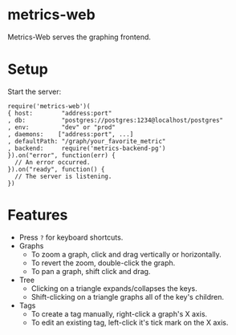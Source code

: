 # metrics-web

Metrics-Web serves the graphing frontend.

# Setup

Start the server:

    require('metrics-web')(
    { host:        "address:port"
    , db:          "postgres://postgres:1234@localhost/postgres"
    , env:         "dev" or "prod"
    , daemons:    ["address:port", ...]
    , defaultPath: "/graph/your_favorite_metric"
    , backend:     require('metrics-backend-pg')
    }).on("error", function(err) {
      // An error occurred.
    }).on("ready", function() {
      // The server is listening.
    })

# Features

  * Press `?` for keyboard shortcuts.
  * Graphs
    * To zoom a graph, click and drag vertically or horizontally.
    * To revert the zoom, double-click the graph.
    * To pan a graph, shift click and drag.
  * Tree
    * Clicking on a triangle expands/collapses the keys.
    * Shift-clicking on a triangle graphs all of the key's children.
  * Tags
    * To create a tag manually, right-click a graph's X axis.
    * To edit an existing tag, left-click it's tick mark on the X axis.

